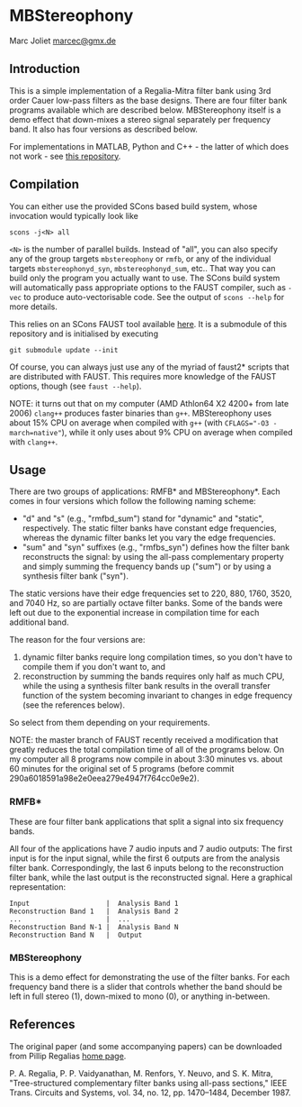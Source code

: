 # MBStereophony
Marc Joliet <marcec@gmx.de>

## Introduction

This is a simple implementation of a Regalia-Mitra filter bank using 3rd order
Cauer low-pass filters as the base designs.  There are four filter bank programs
available which are described below.  MBStereophony itself is a demo effect that
down-mixes a stereo signal separately per frequency band.  It also has four
versions as described below.

For implementations in MATLAB, Python and C++ - the latter of which does not
work - see [this repository](http://sourceforge.net/projects/mbstereophony).

## Compilation

You can either use the provided SCons based build system, whose invocation would
typically look like

    scons -j<N> all

`<N>` is the number of parallel builds.  Instead of "all", you can also specify
any of the group targets `mbstereophony` or `rmfb`, or any of the individual
targets `mbstereophonyd_syn`, `mbstereophonyd_sum`, etc..  That way you can
build only the program you actually want to use.  The SCons build system will
automatically pass appropriate options to the FAUST compiler, such as `-vec` to
produce auto-vectorisable code.  See the output of `scons --help` for more
details.

This relies on an SCons FAUST tool available
[here](https://github.com/marcecj/scons_faust).  It is a submodule of this
repository and is initialised by executing

    git submodule update --init

Of course, you can always just use any of the myriad of faust2\* scripts that
are distributed with FAUST.  This requires more knowledge of the FAUST options,
though (see `faust --help`).

NOTE: it turns out that on my computer (AMD Athlon64 X2 4200+ from late 2006)
`clang++` produces faster binaries than `g++`.  MBStereophony uses about 15% CPU
on average when compiled with `g++` (with `CFLAGS="-O3 -march=native"`), while
it only uses about 9% CPU on average when compiled with `clang++`.

## Usage

There are two groups of applications: RMFB\* and MBStereophony\*.  Each comes in
four versions which follow the following naming scheme:

- "d" and "s" (e.g., "rmfbd\_sum") stand for "dynamic" and "static",
  respectively.  The static filter banks have constant edge frequencies, whereas
  the dynamic filter banks let you vary the edge frequencies.
- "sum" and "syn" suffixes (e.g., "rmfbs\_syn") defines how the filter bank
  reconstructs the signal: by using the all-pass complementary property and
  simply summing the frequency bands up ("sum") or by using a synthesis filter
  bank ("syn").

The static versions have their edge frequencies set to 220, 880, 1760, 3520, and
7040 Hz, so are partially octave filter banks.  Some of the bands were left out
due to the exponential increase in compilation time for each additional band.

The reason for the four versions are:

1. dynamic filter banks require long compilation times, so you don't have to
   compile them if you don't want to, and
2. reconstruction by summing the bands requires only half as much CPU, while the
   using a synthesis filter bank results in the overall transfer function of the
   system becoming invariant to changes in edge frequency (see the references
   below).

So select from them depending on your requirements.

NOTE: the master branch of FAUST recently received a modification that greatly
reduces the total compilation time of all of the programs below.  On my computer
all 8 programs now compile in about 3:30 minutes vs. about 60 minutes for the
original set of 5 programs (before commit
290a6018591a98e2e0eea279e4947f764cc0e9e2).

### RMFB\*

These are four filter bank applications that split a signal into six frequency
bands.

All four of the applications have 7 audio inputs and 7 audio outputs:  The first
input is for the input signal, while the first 6 outputs are from the analysis
filter bank.  Correspondingly, the last 6 inputs belong to the reconstruction
filter bank, while the last output is the reconstructed signal.  Here a
graphical representation:

    Input                   |  Analysis Band 1
    Reconstruction Band 1   |  Analysis Band 2
    ...                     |  ...
    Reconstruction Band N-1 |  Analysis Band N
    Reconstruction Band N   |  Output

### MBStereophony

This is a demo effect for demonstrating the use of the filter banks.  For each
frequency band there is a slider that controls whether the band should be left
in full stereo (1), down-mixed to mono (0), or anything in-between.

## References

The original paper (and some accompanying papers) can be downloaded from Pillip
Regalias [home page](http://faculty.cua.edu/regalia/).

P. A. Regalia, P. P. Vaidyanathan, M. Renfors, Y. Neuvo, and S. K.  Mitra,
"Tree-structured complementary filter banks using all-pass sections," IEEE
Trans. Circuits and Systems, vol. 34, no. 12, pp. 1470–1484, December 1987.
